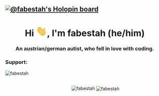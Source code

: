 [![@fabestah's Holopin board](https://holopin.io/api/user/board?user=fabestah)](https://holopin.io/@fabestah)
---
<h1 align="center">Hi <img src="https://github.com/fabestah/fabestah/blob/main/Hi.gif?raw=true" alt="👋" width="35px"/>, I'm fabestah (he/him)</h1>
<h3 align="center">An austrian/german autist, who fell in love with coding.</h3>

<h3 align="left">Support:</h3>
<p><a href="https://ko-fi.com/fabestah"> <img align="left" src="https://cdn.ko-fi.com/cdn/kofi3.png?v=3" height="50" width="210" alt="fabestah" /></a></p><br><br>

<p><img align="left" src="https://github-readme-stats.vercel.app/api/top-langs?username=fabestah&show_icons=true&locale=en&layout=compact" alt="fabestah" /></p>

<p>&nbsp;<img align="center" src="https://github-readme-stats.vercel.app/api?username=fabestah&show_icons=true&locale=en" alt="fabestah" /></p>

